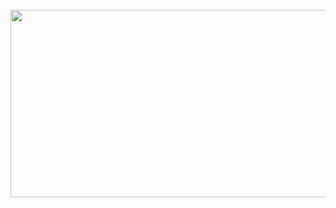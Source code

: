 <br clear="both">

<div align="center">
  <img height="300" width="600" src="https://media1.giphy.com/media/v1.Y2lkPTc5MGI3NjExY2Z2Ym85d3FwczBrZTRseTBoZ21rbjgweGw2dGh3bTR0aXkyOTdiZSZlcD12MV9pbnRlcm5hbF9naWZfYnlfaWQmY3Q9Zw/80hf9qiJeFpR9DaSig/giphy.gif"  />
</div>
